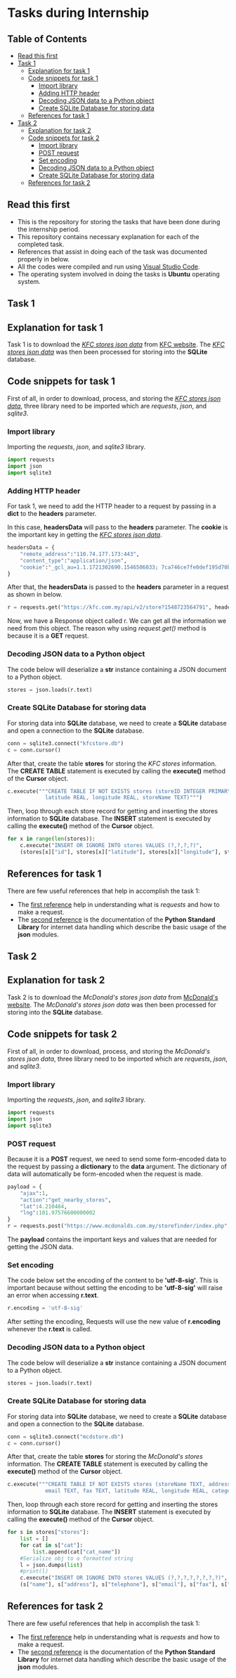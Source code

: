 # **Tasks during Internship**

## Table of Contents
  - [Read this first](#read-this-first)
  - [Task 1](#task-1)
    - [Explanation for task 1](#explanation-for-task-1)
    - [Code snippets for task 1](#code-snippets-for-task-1)
      - [Import library](#import-library)
      - [Adding HTTP header](#adding-http-header)
      - [Decoding JSON data to a Python object](#decoding-json-data-to-a-python-object)
      - [Create SQLite Database for storing data](#create-sqlite-database-for-storing-data)
    - [References for task 1](#references-for-task-1)
  - [Task 2](#task-2)
    - [Explanation for task 2](#explanation-for-task-2)
    - [Code snippets for task 2](#code-snippets-for-task-2)
      - [Import library](#import-library-1)
      - [POST request](#post-request)
      - [Set encoding](#set-encoding)
      - [Decoding JSON data to a Python object](#decoding-json-data-to-a-python-object-1)
      - [Create SQLite Database for storing data](#create-sqlite-database-for-storing-data-1)
    - [References for task 2](#references-for-task-2)

## Read this first
* This is the repository for storing the tasks that have been done during the internship period.
* This repository contains necessary explanation for each of the completed task.
* References that assist in doing each of the task was documented properly in below.
* All the codes were compiled and run using [Visual Studio Code](https://code.visualstudio.com/).
* The operating system involved in doing the tasks is **Ubuntu** operating system.

## Task 1
## Explanation for task 1
Task 1 is to download the *[KFC stores json data](https://kfc.com.my/api/v2/store?1548824841143)* from [KFC website](https://kfc.com.my/find-a-kfc). The *[KFC stores json data](https://kfc.com.my/api/v2/store?1548824841143)* was then been processed for storing into the **SQLite** database.

## Code snippets for task 1
First of all, in order to download, process, and storing the *[KFC stores json data](https://kfc.com.my/api/v2/store?1548824841143)*, three library need to be imported which are *requests*, *json*, and *sqlite3*.

### Import library
Importing the *requests*, *json*, and *sqlite3* library.
```python
import requests
import json
import sqlite3
```

### Adding HTTP header
For task 1, we need to add the HTTP header to a request by passing in a **dict** to the **headers** parameter.

In this case, **headersData** will pass to the **headers** parameter. The **cookie** is the important key in getting the *[KFC stores json data](https://kfc.com.my/api/v2/store?1548824841143)*.
```python
headersData = {
    "remote_address":"110.74.177.173:443",
    "content_type":"application/json",
    "cookie":"_gcl_au=1.1.1721302690.1546506033; 7ca746ce7fe0def195d70be50aabba8038c6394f89e0cc553e3028ede520a45e=ab89c3df3b7e20a080754d5745133c0bf8de40225f6f68e9d876b41f4e39c621; _ga=GA1.3.1655757456.1546506033; _gac_UA-50820363-1=1.1546506034.EAIaIQobChMIjrLZ9J_R3wIV0A0rCh3s-A23EAAYASAAEgJed_D_BwE; _gac_UA-50820363-6=1.1546506034.EAIaIQobChMIjrLZ9J_R3wIV0A0rCh3s-A23EAAYASAAEgJed_D_BwE; AMP_TOKEN=%24NOT_FOUND; _gid=GA1.3.561490073.1548722253; _fbp=fb.2.1548722252769.254046646; _gat_UA-50820363-1=1; _gat_UA-50820363-6=1"
}
```
After that, the **headersData** is passed to the **headers** parameter in a request as shown in below.
```python
r = requests.get("https://kfc.com.my/api/v2/store?1548723564791", headers = headersData)
```
Now, we have a Response object called r. We can get all the information we need from this object. The reason why using *request.get()* method is because it is a **GET** request.

### Decoding JSON data to a Python object
The code below will deserialize a **str** instance containing a JSON document to a Python object.
```python
stores = json.loads(r.text)
```

### Create SQLite Database for storing data
For storing data into **SQLite** database, we need to create a **SQLite** database and open a connection to the **SQLite** database.
```python
conn = sqlite3.connect("kfcstore.db")
c = conn.cursor()
```

After that, create the table **stores** for storing the *KFC stores* information.
The **CREATE TABLE** statement is executed by calling the **execute()** method of the **Cursor** object.
```python
c.execute("""CREATE TABLE IF NOT EXISTS stores (storeID INTEGER PRIMARY KEY,
            latitude REAL, longitude REAL, storeName TEXT)""")
```

Then, loop through each store record for getting and inserting the stores information to **SQLite** database. The **INSERT** statement is executed by calling the **execute()** method of the **Cursor** object.
```python
for x in range(len(stores)):
    c.execute("INSERT OR IGNORE INTO stores VALUES (?,?,?,?)",
    (stores[x]["id"], stores[x]["latitude"], stores[x]["longitude"], stores[x]["name"]))
```

## References for task 1
There are few useful references that help in accomplish the task 1:
* The [first reference](http://docs.python-requests.org/en/master/user/quickstart/) help in understanding what is *requests* and how to make a request.
* The [second reference](https://docs.python.org/2/library/json.html) is the documentation of the **Python Standard Library** for internet data handling which describe the basic usage of the **json** modules.

## Task 2
## Explanation for task 2
Task 2 is to download the *McDonald's stores json data* from [McDonald's website](https://www.mcdonalds.com.my/locate-us). The *McDonald's stores json data* was then been processed for storing into the **SQLite** database.

## Code snippets for task 2
First of all, in order to download, process, and storing the *McDonald's stores json data*, three library need to be imported which are *requests*, *json*, and *sqlite3*.

### Import library
Importing the *requests*, *json*, and *sqlite3* library.
```python
import requests
import json
import sqlite3
```

### POST request
Because it is a **POST** request, we need to send some form-encoded data to the request by passing a **dictionary** to the **data** argument. The dictionary of data will automatically be form-encoded when the request is made.
```python
payload = {
    "ajax":1,
    "action":"get_nearby_stores",
    "lat":4.210484,
    "lng":101.97576600000002
}
r = requests.post("https://www.mcdonalds.com.my/storefinder/index.php", data=payload)
```
The **payload** contains the important keys and values that are needed for getting the JSON data.

### Set encoding
The code below set the encoding of the content to be **'utf-8-sig'**. This is important because without setting the encoding to be **'utf-8-sig'** will raise an error when accessing **r.text**.
```python
r.encoding = 'utf-8-sig'
```
After setting the encoding, Requests will use the new value of **r.encoding** whenever the **r.text** is called.

### Decoding JSON data to a Python object
The code below will deserialize a **str** instance containing a JSON document to a Python object.
```python
stores = json.loads(r.text)
```

### Create SQLite Database for storing data
For storing data into **SQLite** database, we need to create a **SQLite** database and open a connection to the **SQLite** database.
```python
conn = sqlite3.connect("mcdstore.db")
c = conn.cursor()
```

After that, create the table **stores** for storing the *McDonald's stores* information. The **CREATE TABLE** statement is executed by calling the **execute()** method of the **Cursor** object.
```python
c.execute("""CREATE TABLE IF NOT EXISTS stores (storeName TEXT, address TEXT, telephone TEXT,
            email TEXT, fax TEXT, latitude REAL, longitude REAL, category TEXT)""")
```

Then, loop through each store record for getting and inserting the stores information to **SQLite** database. The **INSERT** statement is executed by calling the **execute()** method of the **Cursor** object.
```python
for s in stores["stores"]:
    list = []
    for cat in s["cat"]:
        list.append(cat["cat_name"])
    #Serialize obj to a formatted string
    l = json.dumps(list)
    #print(l)
    c.execute("INSERT OR IGNORE INTO stores VALUES (?,?,?,?,?,?,?,?)",
    (s["name"], s["address"], s["telephone"], s["email"], s["fax"], s["lat"], s["lng"], l))
```

## References for task 2
There are few useful references that help in accomplish the task 1:
* The [first reference](http://docs.python-requests.org/en/master/user/quickstart/) help in understanding what is *requests* and how to make a request.
* The [second reference](https://docs.python.org/2/library/json.html) is the documentation of the **Python Standard Library** for internet data handling which describe the basic usage of the **json** modules.